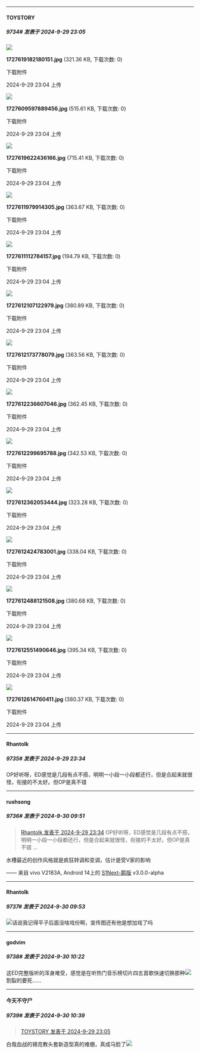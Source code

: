 ﻿
*****

####  TOYSTORY  
##### 9734#       发表于 2024-9-29 23:05

<img src="https://img.saraba1st.com/forum/202409/29/230450p7h12zg3goojcc7w.jpg" referrerpolicy="no-referrer">

<strong>1727619182180151.jpg</strong> (321.36 KB, 下载次数: 0)

下载附件

2024-9-29 23:04 上传

<img src="https://img.saraba1st.com/forum/202409/29/230412qfvccdv5rkpct60f.jpg" referrerpolicy="no-referrer">

<strong>1727609597889456.jpg</strong> (515.61 KB, 下载次数: 0)

下载附件

2024-9-29 23:04 上传

<img src="https://img.saraba1st.com/forum/202409/29/230453chkd0umz60vismzv.jpg" referrerpolicy="no-referrer">

<strong>1727619622436166.jpg</strong> (715.41 KB, 下载次数: 0)

下载附件

2024-9-29 23:04 上传

<img src="https://img.saraba1st.com/forum/202409/29/230417tcuu1czmm271w69r.jpg" referrerpolicy="no-referrer">

<strong>1727611979914305.jpg</strong> (363.67 KB, 下载次数: 0)

下载附件

2024-9-29 23:04 上传

<img src="https://img.saraba1st.com/forum/202409/29/230414z7lvgrxwgk4egglv.jpg" referrerpolicy="no-referrer">

<strong>1727611112784157.jpg</strong> (194.79 KB, 下载次数: 0)

下载附件

2024-9-29 23:04 上传

<img src="https://img.saraba1st.com/forum/202409/29/230420fcimp17ugp33ccp8.jpg" referrerpolicy="no-referrer">

<strong>1727612107122979.jpg</strong> (380.89 KB, 下载次数: 0)

下载附件

2024-9-29 23:04 上传

<img src="https://img.saraba1st.com/forum/202409/29/230422m1qo2uomqmwaeu4x.jpg" referrerpolicy="no-referrer">

<strong>1727612173778079.jpg</strong> (363.56 KB, 下载次数: 0)

下载附件

2024-9-29 23:04 上传

<img src="https://img.saraba1st.com/forum/202409/29/230424nuyf8ffsudfzd898.jpg" referrerpolicy="no-referrer">

<strong>1727612236607046.jpg</strong> (362.45 KB, 下载次数: 0)

下载附件

2024-9-29 23:04 上传

<img src="https://img.saraba1st.com/forum/202409/29/230426lyvqchzc9n0yn1jv.jpg" referrerpolicy="no-referrer">

<strong>1727612299695788.jpg</strong> (342.53 KB, 下载次数: 0)

下载附件

2024-9-29 23:04 上传

<img src="https://img.saraba1st.com/forum/202409/29/230428ilkjs88j8s8d8l8z.jpg" referrerpolicy="no-referrer">

<strong>1727612362053444.jpg</strong> (323.28 KB, 下载次数: 0)

下载附件

2024-9-29 23:04 上传

<img src="https://img.saraba1st.com/forum/202409/29/230434cgk0k887tezt8kz1.jpg" referrerpolicy="no-referrer">

<strong>1727612424783001.jpg</strong> (338.04 KB, 下载次数: 0)

下载附件

2024-9-29 23:04 上传

<img src="https://img.saraba1st.com/forum/202409/29/230437y90z0qjphexsxqpd.jpg" referrerpolicy="no-referrer">

<strong>1727612488121508.jpg</strong> (380.68 KB, 下载次数: 0)

下载附件

2024-9-29 23:04 上传

<img src="https://img.saraba1st.com/forum/202409/29/230444vpcbqdq5ggpf7chh.jpg" referrerpolicy="no-referrer">

<strong>1727612551490646.jpg</strong> (395.34 KB, 下载次数: 0)

下载附件

2024-9-29 23:04 上传

<img src="https://img.saraba1st.com/forum/202409/29/230446lwc6n6kqcd0scasp.jpg" referrerpolicy="no-referrer">

<strong>1727612614760411.jpg</strong> (380.37 KB, 下载次数: 0)

下载附件

2024-9-29 23:04 上传


*****

####  Rhantolk  
##### 9735#       发表于 2024-9-29 23:34

OP好听呀，ED感觉是几段有点不搭，明明一小段一小段都还行，但是合起来就很怪，衔接的不太好。但OP是真不错


*****

####  rushsong  
##### 9736#       发表于 2024-9-30 09:51

<blockquote><a href="httphttps://bbs.saraba1st.com/2b/forum.php?mod=redirect&amp;goto=findpost&amp;pid=66343858&amp;ptid=2035792" target="_blank">Rhantolk 发表于 2024-9-29 23:34</a>
OP好听呀，ED感觉是几段有点不搭，明明一小段一小段都还行，但是合起来就很怪，衔接的不太好。但OP是真不错 ...</blockquote>
水槽最近的创作风格就是疯狂转调和变调，估计是受V家的影响

—— 来自 vivo V2183A, Android 14上的 [S1Next-鹅版](https://github.com/ykrank/S1-Next/releases) v3.0.0-alpha

*****

####  Rhantolk  
##### 9737#       发表于 2024-9-30 09:53

<img src="https://static.saraba1st.com/image/smiley/face2017/067.png" referrerpolicy="no-referrer">话说我记得平子后面没啥戏份啊，宣传图还有他是想加戏了吗


*****

####  godvim  
##### 9738#       发表于 2024-9-30 10:22

这ED完整版听的浑身难受，感觉是在听热门音乐榜切片四五首歌快速切换那种<img src="https://static.saraba1st.com/image/smiley/face2017/004.gif" referrerpolicy="no-referrer">割裂的要死……


*****

####  今天不守尸  
##### 9739#       发表于 2024-9-30 10:39

<blockquote><a href="httphttps://bbs.saraba1st.com/2b/forum.php?mod=redirect&amp;goto=findpost&amp;pid=66343669&amp;ptid=2035792" target="_blank">TOYSTORY 发表于 2024-9-29 23:05</a>
</blockquote>
白哉血战的锡克教头套新造型真的难绷，真成马脸了<img src="https://static.saraba1st.com/image/smiley/face2017/067.png" referrerpolicy="no-referrer">


